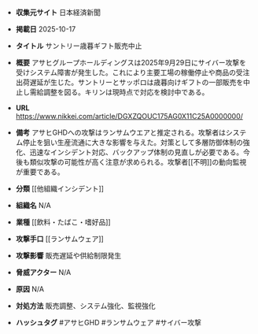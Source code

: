 - **収集元サイト**
日本経済新聞

- **掲載日**
2025-10-17

- **タイトル**
サントリー歳暮ギフト販売中止

- **概要**
アサヒグループホールディングスは2025年9月29日にサイバー攻撃を受けシステム障害が発生した。これにより主要工場の稼働停止や商品の受注出荷遅延が生じた。サントリーとサッポロは歳暮向けギフトの一部販売を中止し需給調整を図る。キリンは現時点で対応を検討中である。

- **URL**
https://www.nikkei.com/article/DGXZQOUC175AG0X11C25A0000000/

- **備考**
アサヒGHDへの攻撃はランサムウエアと推定される。攻撃者はシステム停止を狙い生産流通に大きな影響を与えた。対策として多層防御体制の強化、迅速なインシデント対応、バックアップ体制の見直しが必要である。今後も類似攻撃の可能性が高く注意が求められる。攻撃者[[不明]]の動向監視が重要である。

- **分類**
[[他組織インシデント]]

- **組織名**
N/A

- **業種**
[[飲料・たばこ・嗜好品]]

- **攻撃手口**
[[ランサムウェア]]

- **攻撃影響**
販売遅延や供給制限発生

- **脅威アクター**
N/A

- **原因**
N/A

- **対処方法**
販売調整、システム強化、監視強化

- **ハッシュタグ**
#アサヒGHD #ランサムウェア #サイバー攻撃
